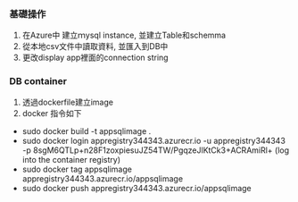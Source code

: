 ### 基礎操作
1. 在Azure中 建立ｍysql instance, 並建立Table和schemma
2. 從本地csv文件中讀取資料, 並匯入到DB中
3. 更改display app裡面的connection string

### DB container
1. 透過dockerfile建立image
2. docker 指令如下

- sudo docker build -t appsqlimage .
- sudo docker login appregistry344343.azurecr.io -u appregistry344343 -p 8sgM6QTLp+n28F1zoxpiesuJZ54TW/PgqzeJlKtCk3+ACRAmiRl+ (log into the container registry)
- sudo docker tag appsqlimage appregistry344343.azurecr.io/appsqlimage
- sudo docker push appregistry344343.azurecr.io/appsqlimage

